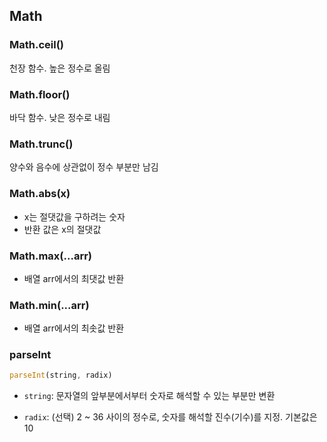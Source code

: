 ## Math
### Math.ceil()
천장 함수. 높은 정수로 올림

### Math.floor()
바닥 함수. 낮은 정수로 내림

### Math.trunc()
양수와 음수에 상관없이 정수 부분만 남김

### Math.abs(x)
- x는 절댓값을 구하려는 숫자
- 반환 값은 x의 절댓값

### Math.max(...arr)
- 배열 arr에서의 최댓값 반환

### Math.min(...arr)
- 배열 arr에서의 최솟값 반환

### parseInt
```js
parseInt(string, radix)
```

- `string`: 문자열의 앞부분에서부터 숫자로 해석할 수 있는 부분만 변환

- `radix`: (선택) 2 ~ 36 사이의 정수로, 숫자를 해석할 진수(기수)를 지정. 기본값은 10
